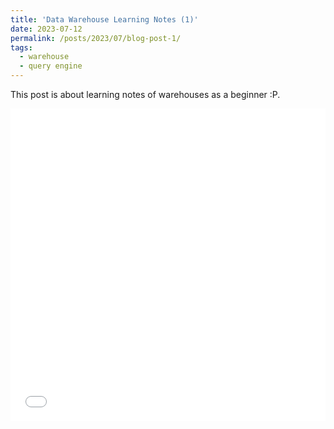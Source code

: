 ```yaml
---
title: 'Data Warehouse Learning Notes (1)'
date: 2023-07-12
permalink: /posts/2023/07/blog-post-1/
tags:
  - warehouse
  - query engine
---
```


This post is about learning notes of warehouses as a beginner :P.

<iframe src="/files/pdf/20230718_Data_Warehouse_Learning_Notes_1.pdf" width="100%" height="500" frameborder="no" border="0" marginwidth="0" marginheight="0"></iframe>
